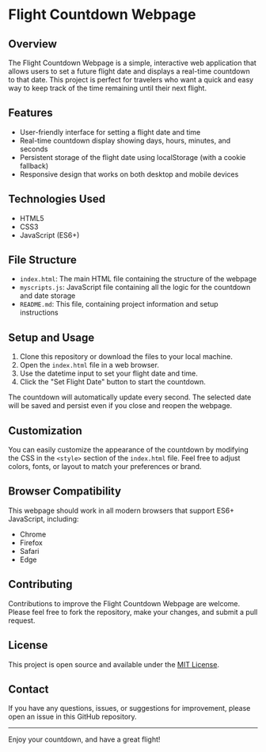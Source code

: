# Flight Countdown Webpage

## Overview

The Flight Countdown Webpage is a simple, interactive web application that allows users to set a future flight date and displays a real-time countdown to that date. This project is perfect for travelers who want a quick and easy way to keep track of the time remaining until their next flight.

## Features

- User-friendly interface for setting a flight date and time
- Real-time countdown display showing days, hours, minutes, and seconds
- Persistent storage of the flight date using localStorage (with a cookie fallback)
- Responsive design that works on both desktop and mobile devices

## Technologies Used

- HTML5
- CSS3
- JavaScript (ES6+)

## File Structure

- `index.html`: The main HTML file containing the structure of the webpage
- `myscripts.js`: JavaScript file containing all the logic for the countdown and date storage
- `README.md`: This file, containing project information and setup instructions

## Setup and Usage

1. Clone this repository or download the files to your local machine.
2. Open the `index.html` file in a web browser.
3. Use the datetime input to set your flight date and time.
4. Click the "Set Flight Date" button to start the countdown.

The countdown will automatically update every second. The selected date will be saved and persist even if you close and reopen the webpage.

## Customization

You can easily customize the appearance of the countdown by modifying the CSS in the `<style>` section of the `index.html` file. Feel free to adjust colors, fonts, or layout to match your preferences or brand.

## Browser Compatibility

This webpage should work in all modern browsers that support ES6+ JavaScript, including:

- Chrome
- Firefox
- Safari
- Edge

## Contributing

Contributions to improve the Flight Countdown Webpage are welcome. Please feel free to fork the repository, make your changes, and submit a pull request.

## License

This project is open source and available under the [MIT License](https://opensource.org/licenses/MIT).

## Contact

If you have any questions, issues, or suggestions for improvement, please open an issue in this GitHub repository.

---

Enjoy your countdown, and have a great flight!
